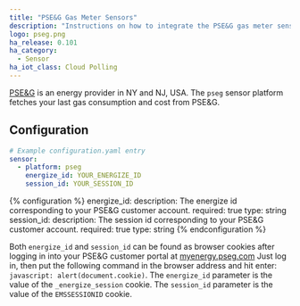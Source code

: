 ```yaml
---
title: "PSE&G Gas Meter Sensors"
description: "Instructions on how to integrate the PSE&G gas meter sensors within Home Assistant."
logo: pseg.png
ha_release: 0.101
ha_category:
  - Sensor
ha_iot_class: Cloud Polling
---
```


[PSE&G](https://pseg.com) is an energy provider in NY and NJ, USA.
The `pseg` sensor platform fetches your last gas consumption and cost from PSE&G.

## Configuration

```yaml
# Example configuration.yaml entry
sensor:
  - platform: pseg
    energize_id: YOUR_ENERGIZE_ID
    session_id: YOUR_SESSION_ID
```

{% configuration %}
energize_id:
  description: The energize id corresponding to your PSE&G customer account. 
  required: true
  type: string
session_id:
  description: The session id corresponding to your PSE&G customer account. 
  required: true
  type: string
{% endconfiguration %}

Both `energize_id` and `session_id` can be found as browser cookies after logging in into your PSE&G customer portal at [myenergy.pseg.com](https://myenergy.pseg.com/energy_use)
Just log in, then put the following command in the browser address and hit enter: `javascript: alert(document.cookie)`.
The `energize_id` parameter is the value of the `_energize_session` cookie.
The `session_id` parameter is the value of the `EMSSESSIONID` cookie.

